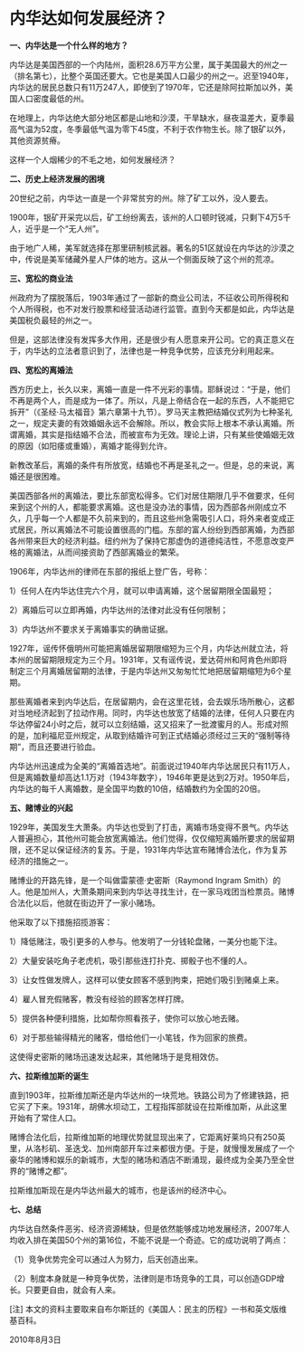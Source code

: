 # 内华达如何发展经济？

**一、内华达是一个什么样的地方？**

内华达是美国西部的一个内陆州，面积28.6万平方公里，属于美国最大的州之一（排名第七），比整个英国还要大。它也是美国人口最少的州之一。迟至1940年，内华达的居民总数只有11万247人，即使到了1970年，它还是除阿拉斯加以外，美国人口密度最低的州。

在地理上，内华达绝大部分地区都是山地和沙漠，干旱缺水，昼夜温差大，夏季最高气温为52度，冬季最低气温为零下45度，不利于农作物生长。除了银矿以外，其他资源贫瘠。

这样一个人烟稀少的不毛之地，如何发展经济？

**二、历史上经济发展的困境**

20世纪之前，内华达一直是一个非常贫穷的州。除了矿工以外，没人要去。

1900年，银矿开采完以后，矿工纷纷离去，该州的人口顿时锐减，只剩下4万5千人，近乎是一个“无人州”。

由于地广人稀，美军就选择在那里研制核武器。著名的51区就设在内华达的沙漠之中，传说是美军储藏外星人尸体的地方。这从一个侧面反映了这个州的荒凉。

**三、宽松的商业法**

州政府为了摆脱落后，1903年通过了一部新的商业公司法，不征收公司所得税和个人所得税，也不对发行股票和经营活动进行监管。直到今天都是如此，内华达是美国税负最轻的州之一。

但是，这部法律没有发挥多大作用，还是很少有人愿意来开公司。它的真正意义在于，内华达的立法者意识到了，法律也是一种竞争优势，应该充分利用起来。

**四、宽松的离婚法**

西方历史上，长久以来，离婚一直是一件不光彩的事情。耶稣说过：“于是，他们不再是两个人，而是成为一体了。所以，凡是上帝结合在一起的东西，人不能把它拆开”（《圣经·马太福音》第六章第十九节）。罗马天主教把结婚仪式列为七种圣礼之一，规定夫妻的有效婚姻永远不会解除。所以，教会实际上根本不承认离婚。所谓离婚，其实是指结婚不合法，而被宣布为无效。理论上讲，只有某些使婚姻无效的原因（如阳痿或重婚），离婚才能得到允许。

新教改革后，离婚的条件有所放宽，结婚也不再是圣礼之一。但是，总的来说，离婚还是很困难。

美国西部各州的离婚法，要比东部宽松得多。它们对居住期限几乎不做要求，任何来到这个州的人，都能要求离婚。这也是没办法的事情，因为西部各州刚成立不久，几乎每一个人都是不久前来到的，而且这些州急需吸引人口，将外来者变成正式居民，所以离婚法不可能设置很高的门槛。东部的富人纷纷到西部离婚，为西部各州带来巨大的经济利益。纽约州为了保持它那虚伪的道德纯洁性，不愿意改变严格的离婚法，从而间接资助了西部离婚业的繁荣。

1906年，内华达州的律师在东部的报纸上登广告，号称：

1）任何人在内华达住完六个月，就可以申请离婚，这个居留期限全国最短；

2）离婚后可以立即再婚，内华达州的法律对此没有任何限制；

3）内华达州不要求关于离婚事实的确凿证据。

1927年，谣传怀俄明州可能把离婚居留期限缩短为三个月，内华达州就立法，将本州的居留期限规定为三个月。1931年，又有谣传说，爱达荷州和阿肯色州即将制定三个月离婚居留期的法律，于是内华达州又匆匆忙忙地把居留期缩短为6个星期。

那些离婚者来到内华达后，在居留期内，会在这里花钱，会去娱乐场所散心，这都对当地经济起到了拉动作用。同时，内华达也放宽了结婚的法律，任何人只要在内华达停留24小时之后，就可以立刻结婚，这又招来了一批渡蜜月的人。形成对照的是，加利福尼亚州规定，从取到结婚许可到正式结婚必须经过三天的“强制等待期”，而且还要进行验血。

内华达州迅速成为全美的“离婚首选地”。前面说过1940年内华达居民只有11万人，但是离婚数量却高达1.1万对（1943年数字），1946年更是达到2万对。1950年后，内华达的每千人离婚数，是全国平均数的10倍，结婚数约为全国的20倍。

**五、赌博业的兴起**

1929年，美国发生大萧条。内华达也受到了打击，离婚市场变得不景气。内华达人普遍担心，其他州可能会放宽离婚法。他们觉得，仅仅缩短离婚所要求的居留期限，还不足以保证经济的复苏。于是，1931年内华达宣布赌博合法化，作为复苏经济的措施之一。

赌博业的开路先锋，是一个叫做雷蒙德·史密斯（Raymond Ingram Smith）的人。他是加州人，大萧条期间来到内华达寻找生计，在一家马戏团当检票员。赌博合法化以后，他就在街边开了一家小赌场。

他采取了以下措施招揽游客：

1）降低赌注，吸引更多的人参与。他发明了一分钱轮盘赌，一美分也能下注。

2）大量安装吃角子老虎机，吸引那些连打扑克、掷骰子也不懂的人。

3）让女性做发牌人，这样可以使女顾客不感到拘束，把她们吸引到赌桌上来。

4）雇人冒充假赌客，教没有经验的顾客怎样打牌。

5）提供各种便利措施，比如帮你照看孩子，使你可以放心地去赌。

6）对于那些输得精光的赌客，借给他们一小笔钱，作为回家的旅费。

这使得史密斯的赌场迅速发达起来，其他赌场于是竞相效仿。

**六、拉斯维加斯的诞生**

直到1903年，拉斯维加斯还是内华达州的一块荒地。铁路公司为了修建铁路，把它买了下来。1931年，胡佛水坝动工，工程指挥部就设在拉斯维加斯，从此这里开始有了常住人口。

赌博合法化后，拉斯维加斯的地理优势就显现出来了，它距离好莱坞只有250英里，从洛杉矶、圣迭戈、加州南部开车过来都很方便。于是，就慢慢发展成了一个豪华的赌博和娱乐的新城市，大型的赌场和酒店不断涌现，最终成为全美乃至全世界的“赌博之都”。

拉斯维加斯现在是内华达州最大的城市，也是该州的经济中心。

**七、总结**

内华达自然条件恶劣、经济资源稀缺，但是依然能够成功地发展经济，2007年人均收入排在美国50个州的第16位，不能不说是一个奇迹。它的成功说明了两点：

（1）竞争优势完全可以通过人为努力，后天创造出来。

（2）制度本身就是一种竞争优势，法律则是市场竞争的工具，可以创造GDP增长。只要更自由，就会有人来。

[注] 本文的资料主要取来自布尔斯廷的《美国人：民主的历程》一书和英文版维基百科。

2010年8月3日
